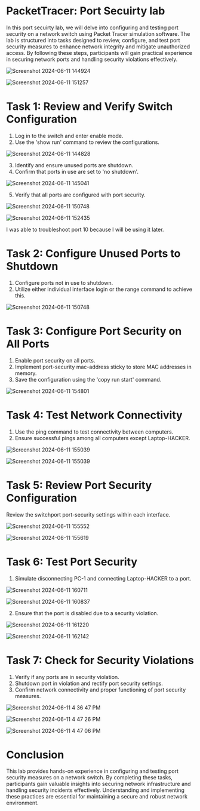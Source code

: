 <h1> PacketTracer: Port Secuirty lab </h1>
In this port secuirty lab, we will delve into configuring and testing port security on a network switch using Packet Tracer simulation software. The lab is structured into tasks designed to review, configure, and test port security measures to enhance network integrity and mitigate unauthorized access. By following these steps, participants will gain practical experience in securing network ports and handling security violations effectively.

![Screenshot 2024-06-11 144924](https://github.com/mmedinabet/Port-Secuirty-Lab-/assets/142737434/8df16143-313a-49fb-938e-bbec2e3a09db)


![Screenshot 2024-06-11 151257](https://github.com/mmedinabet/Port-Secuirty-Lab-/assets/142737434/2aa3a907-66f0-440e-8265-e5c1f70c6c8f)

<h1> Task 1: Review and Verify Switch Configuration</h1>

1. Log in to the switch and enter enable mode.
2. Use the 'show run' command to review the configurations.
   
![Screenshot 2024-06-11 144828](https://github.com/mmedinabet/Port-Secuirty-Lab-/assets/142737434/f4b6e670-54bb-4ce1-89d5-3c3ef8562997)

3. Identify and ensure unused ports are shutdown.
4. Confirm that ports in use are set to 'no shutdown'.

![Screenshot 2024-06-11 145041](https://github.com/mmedinabet/Port-Secuirty-Lab-/assets/142737434/defb7c92-30b5-4c29-94fa-5b29effca5a6)

5. Verify that all ports are configured with port security.

![Screenshot 2024-06-11 150748](https://github.com/mmedinabet/Port-Secuirty-Lab-/assets/142737434/7884027e-b67e-4992-9f6b-9dfb7557ab82)


![Screenshot 2024-06-11 152435](https://github.com/mmedinabet/Port-Secuirty-Lab-/assets/142737434/be74db0b-f83a-4f26-ae67-a0ef88cd65b7)

I was able to troubleshoot port 10 because I will be using it later. 

<h1> Task 2: Configure Unused Ports to Shutdown</h1>

1. Configure ports not in use to shutdown.
2. Utilize either individual interface login or the range command to achieve this.
   
![Screenshot 2024-06-11 150748](https://github.com/mmedinabet/Port-Secuirty-Lab-/assets/142737434/7884027e-b67e-4992-9f6b-9dfb7557ab82)

<h1> Task 3: Configure Port Security on All Ports </h1>

1. Enable port security on all ports.
2. Implement port-security mac-address sticky to store MAC addresses in memory.
3. Save the configuration using the 'copy run start' command.

![Screenshot 2024-06-11 154801](https://github.com/mmedinabet/Port-Secuirty-Lab-/assets/142737434/0ba83805-8bed-4705-8955-bd658ecc2407)

<h1> Task 4: Test Network Connectivity </h1>

1. Use the ping command to test connectivity between computers.
2. Ensure successful pings among all computers except Laptop-HACKER.

![Screenshot 2024-06-11 155039](https://github.com/mmedinabet/Port-Secuirty-Lab-/assets/142737434/548babc8-29d0-4861-966a-140afb28dcbe)

![Screenshot 2024-06-11 155039](https://github.com/mmedinabet/Port-Secuirty-Lab-/assets/142737434/59224a31-8fb0-4fb3-b901-c1481d67e056)


<h1> Task 5: Review Port Security Configuration </h1>

Review the switchport port-security settings within each interface.

![Screenshot 2024-06-11 155552](https://github.com/mmedinabet/Port-Secuirty-Lab-/assets/142737434/8f486e47-b47e-4d27-a7c7-f55169ac44e1)

![Screenshot 2024-06-11 155619](https://github.com/mmedinabet/Port-Secuirty-Lab-/assets/142737434/82da5699-fb4b-438c-a497-633ebc503c5c)


<h1> Task 6: Test Port Security </h1>

1. Simulate disconnecting PC-1 and connecting Laptop-HACKER to a port.

![Screenshot 2024-06-11 160711](https://github.com/mmedinabet/Port-Secuirty-Lab-/assets/142737434/cf19c7c2-653e-4774-82f6-a523b5a43e70)

![Screenshot 2024-06-11 160837](https://github.com/mmedinabet/Port-Secuirty-Lab-/assets/142737434/55a94e56-d128-4678-a36a-ee9b28f4c0a0)

2. Ensure that the port is disabled due to a security violation.
   
![Screenshot 2024-06-11 161220](https://github.com/mmedinabet/Port-Secuirty-Lab-/assets/142737434/e4a16865-de95-4c2d-b628-581f6f95ff59)

![Screenshot 2024-06-11 162142](https://github.com/mmedinabet/Port-Secuirty-Lab-/assets/142737434/99c4a132-92c6-429b-b264-90cfd5b62bd6)


<h1> Task 7: Check for Security Violations </h1>

1. Verify if any ports are in security violation.
2. Shutdown port in violation and rectify port security settings.
3. Confirm network connectivity and proper functioning of port security measures.

![Screenshot 2024-06-11 4 36 47 PM](https://github.com/mmedinabet/Port-Secuirty-Lab-/assets/142737434/561e064a-9fd3-40e5-a65a-11354c197f6d)

![Screenshot 2024-06-11 4 47 26 PM](https://github.com/mmedinabet/Port-Secuirty-Lab-/assets/142737434/c72ba5d3-40d9-4294-a47d-aaa79c1500cc)

![Screenshot 2024-06-11 4 47 06 PM](https://github.com/mmedinabet/Port-Secuirty-Lab-/assets/142737434/a3768f5c-320d-4a5c-9f9f-ebcc0d5ab5fc)




<h1> Conclusion </h1>

This lab provides hands-on experience in configuring and testing port security measures on a network switch. By completing these tasks, participants gain valuable insights into securing network infrastructure and handling security incidents effectively. Understanding and implementing these practices are essential for maintaining a secure and robust network environment.
